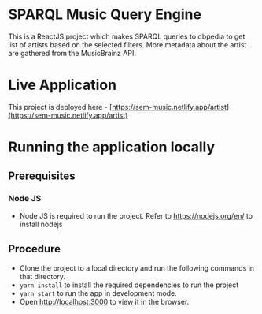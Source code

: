 # SPARQL Music Query Engine

This is a ReactJS project which makes SPARQL queries to dbpedia to get list of artists based on the selected filters. More metadata about the artist are gathered from the MusicBrainz API.

# Live Application

This project is deployed here - [https://sem-music.netlify.app/artist](https://sem-music.netlify.app/artist)

# Running the application locally

## Prerequisites

### Node JS

- Node JS is required to run the project. Refer to https://nodejs.org/en/ to install nodejs

## Procedure

- Clone the project to a local directory and run the following commands in that directory.
- `yarn install` to install the required dependencies to run the project
- `yarn start` to run the app in development mode.
- Open [http://localhost:3000](http://localhost:3000) to view it in the browser.

